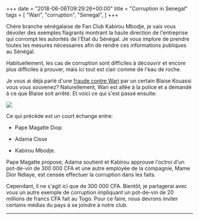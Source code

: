 +++
date = "2018-06-06T09:29:26+00:00"
title = "Corruption in Senegal"
tags = [
    "Wari",
    "corruption",
    "Senegal",
]
+++

Chère branche sénégalaise de Fan Club Kabirou Mbodje, je vais vous dévoiler des exemples flagrants montrant la haute direction de l'entreprise qui corrompt les autorités de l'État du Sénégal. Je vous implore de prendre toutes les mesures nécessaires afin de rendre ces informations publiques au Sénégal.

Habituellement, les cas de corruption sont difficiles à découvrir et encore plus difficiles à prouver, mais ici tout est clair comme de l'eau de roche.

<!--more-->

Je vous ai déjà parlé d'une [fraude contre Wari](http://warileaks.com/fr/comment-voler-100-000-000-cfa-de-wari/) par un certain Blaise Kouassi vous vous souvenez? Naturellement, Wari est allée à la police et a demandé à ce que Blaise soit arrêté. Et voici ce qui s'est passé ensuite:
<div class="container" style="width:auto">
  <a target="blank" href="https://res.cloudinary.com/vincentstradic/image/upload/v1524841765/p16_1_e0udzr.jpg">
    <img src="https://res.cloudinary.com/vincentstradic/image/upload/v1524841765/p16_1_e0udzr.jpg" style="max-width:100%">
  </a>
</div>

Ce qui précède est un court échange entre:

- Pape Magatte Diop

- Adama Cisse

- Kabirou Mbodje.

Pape Magatte propose, Adama soutient et Kabirou approuve l'octroi d'un pot-de-vin de 300 000 CFA et une autre employée de la compagnie, Mame Dior Ndiaye, est censée effectuer la corruption dans les faits.


Cependant,  il ne s'agit ici que de 300 000 CFA. Bientôt, je partagerai avec vous un autre exemple de corruption impliquant un pot-de-vin de 20 millions de francs CFA fait au Togo. Pour ce faire, nous devrons inviter certains médias du pays à se joindre à notre club.

<hr>
